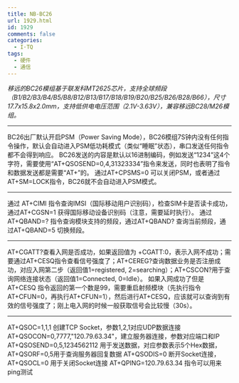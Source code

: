 ```yaml
---
title: NB-BC26
url: 1929.html
id: 1929
comments: false
categories:
  - I·TQ
tags:
  - 硬件
  - 通信
---
```


_移远的BC26模组基于联发科MT2625芯片，支持全球频段（B1/B2/B3/B4/B5/B8/B12/B13/B17/B18/B19/B20/B25/B26/B28/B66），尺寸17.7x15.8x2.0mm，支持低供电电压范围（2.1V-3.63V），兼容移远BC28/M26模组。_

* * *

BC26出厂默认开启PSM（Power Saving Mode），BC26模组7S钟内没有任何指令操作，默认会自动进入PSM低功耗模式（类似“睡眠”状态），串口发送任何指令都不会得到响应。 BC26发送的内容是默认以16进制编码，例如发送“1234”这4个字符，需要使用“AT+QSOSEND=0,4,31323334”指令来发送，同时也表明了指令和数据发送都是需要“AT+”的。 通过AT+CPSMS=0 可以关闭PSM，或者通过AT+SM=LOCK指令，BC26就不会自动进入PSM模式。

* * *

通过 AT+CIMI 指令查询IMSI（国际移动用户识别码），检查SIM卡是否读卡成功，通过AT+CGSN=1 获得国际移动设备识别码（注意，需要延时执行）。 通过 AT+QBAND=? 指令查询模块支持的频段，通过AT+QBAND? 查询当前频段，通过AT+QBAND=5 切换频段。

* * *

AT+CGATT?查看入网是否成功，如果返回值为 +CGATT:0，表示入网不成功；需要通过AT+CESQ指令查看信号强度了；AT+CEREG?查询数据业务是否注册成功，对应入网第二步（返回值1=registered, 2=searching）；AT+CSCON?用于查询网络连接状态（返回值1=Connected, 0=Idle）。 如果入网成功了但是AT+CESQ 指令返回的第一个数是99，需要重启射频模块（先执行指令AT+CFUN=0，再执行AT+CFUN=1），然后进行AT+CESQ，应该就可以查询到有效的信号强度了；刚上电入网的时候一般获取信号会比较慢（30s）。

* * *

AT+QSOC=1,1,1 创建TCP Socket，参数1,2,1对应UDP数据连接 AT+QSOCON=0,7777,"120.79.63.34"，建立服务器连接，参数对应端口和IP AT+QSOSEND=0,5,1234562112 用于发送数据，对应参数表示5个Hex数据，AT+QSORF=0,5用于查询服务器回复数据 AT+QSODIS=0 断开Socket连接，AT+QSOCL=0 用于关闭Socket连接 AT+QPING=120.79.63.34 指令可以用来ping测试